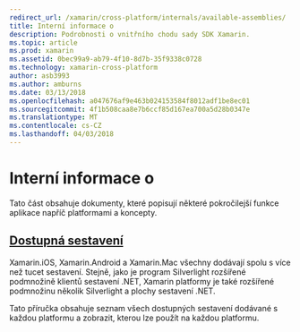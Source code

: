 ```yaml
---
redirect_url: /xamarin/cross-platform/internals/available-assemblies/
title: Interní informace o
description: Podrobnosti o vnitřního chodu sady SDK Xamarin.
ms.topic: article
ms.prod: xamarin
ms.assetid: 0bec99a9-ab79-4f10-8d7b-35f9338c0728
ms.technology: xamarin-cross-platform
author: asb3993
ms.author: amburns
ms.date: 03/13/2018
ms.openlocfilehash: a047676af9e463b024153584f8012adf1be8ec01
ms.sourcegitcommit: 4f1b508caa8e7b6ccf85d167ea700a5d28b0347e
ms.translationtype: MT
ms.contentlocale: cs-CZ
ms.lasthandoff: 04/03/2018
---
```

# <a name="internals"></a>Interní informace o

Tato část obsahuje dokumenty, které popisují některé pokročilejší funkce aplikace napříč platformami a koncepty.


## <a name="available-assembliescross-platforminternalsavailable-assembliesmd"></a>[Dostupná sestavení](~/cross-platform/internals/available-assemblies.md)

Xamarin.iOS, Xamarin.Android a Xamarin.Mac všechny dodávají spolu s více než tucet sestavení. Stejně, jako je program Silverlight rozšířené podmnožině klientů sestavení .NET, Xamarin platformy je také rozšířené podmnožinu několik Silverlight a plochy sestavení .NET.

Tato příručka obsahuje seznam všech dostupných sestavení dodávané s každou platformu a zobrazit, kterou lze použít na každou platformu.



